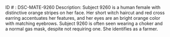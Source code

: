 ID # : DSC-MATE-9260
Description: Subject 9260 is a human female with distinctive orange stripes on her face. Her short witch haircut and red cross earring accentuates her features, and her eyes are an bright orange color with matching eyebrows. Subject 9260 is often seen wearing a choker and a normal gas mask, despite not requiring one. She identifies as a farmer.